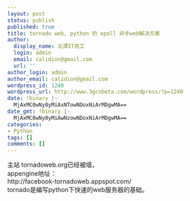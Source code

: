 ```yaml
---
layout: post
status: publish
published: true
title: tornado web, python 的 epoll 异步web解决方案
author:
  display_name: 北漂IT民工
  login: admin
  email: calidion@gmail.com
  url: ''
author_login: admin
author_email: calidion@gmail.com
wordpress_id: 1240
wordpress_url: http://www.3gcnbeta.com/wordpress/?p=1240
date: !binary |-
  MjAxMC0wNy0yMiAxNTowNDoxNiArMDgwMA==
date_gmt: !binary |-
  MjAxMC0wNy0yMiAwNzowNDoxNiArMDgwMA==
categories:
- Python
tags: []
comments: []
---
```

<p>主站 tornadoweb.org已经被墙，<br />
appengine地址：<br />
http:&#47;&#47;facebook-tornadoweb.appspot.com&#47;<br />
tornado是编写python下快速的web服务器的基础。</p>
